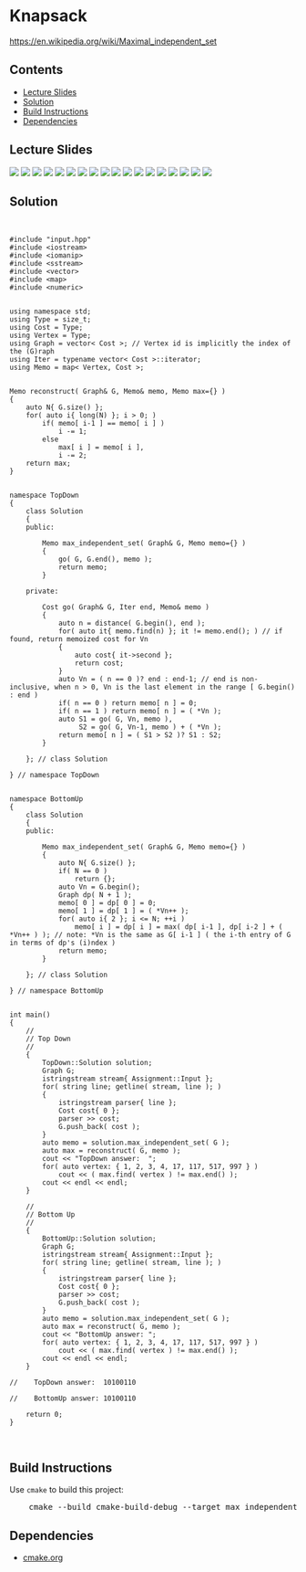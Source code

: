 <h1 id="knapsack">Knapsack</h1>
<a href="https://en.wikipedia.org/wiki/Maximal_independent_set">https://en.wikipedia.org/wiki/Maximal_independent_set</a>
<h2>Contents</h2>
<ul>
  <li>
      <a href="#slides">Lecture Slides</a>
  </li>
  <li>
    <a href="#solution">Solution</a>
  </li>
  <li>
    <a href="#build">Build Instructions</a>
  </li>
  <li>
    <a href="#dependencies">Dependencies</a>
  </li>
</ul>

<h2 id="slides">Lecture Slides</h2>
<img src="https://github.com/claytonjwong/Algorithms-Stanford/blob/master/course3/max_independent_set/documentation/mis_01.png" />
<img src="https://github.com/claytonjwong/Algorithms-Stanford/blob/master/course3/max_independent_set/documentation/mis_02.png" />
<img src="https://github.com/claytonjwong/Algorithms-Stanford/blob/master/course3/max_independent_set/documentation/mis_03.png" />
<img src="https://github.com/claytonjwong/Algorithms-Stanford/blob/master/course3/max_independent_set/documentation/mis_04.png" />
<img src="https://github.com/claytonjwong/Algorithms-Stanford/blob/master/course3/max_independent_set/documentation/mis_05.png" />
<img src="https://github.com/claytonjwong/Algorithms-Stanford/blob/master/course3/max_independent_set/documentation/mis_06.png" />
<img src="https://github.com/claytonjwong/Algorithms-Stanford/blob/master/course3/max_independent_set/documentation/mis_07.png" />
<img src="https://github.com/claytonjwong/Algorithms-Stanford/blob/master/course3/max_independent_set/documentation/mis_08.png" />
<img src="https://github.com/claytonjwong/Algorithms-Stanford/blob/master/course3/max_independent_set/documentation/mis_09.png" />
<img src="https://github.com/claytonjwong/Algorithms-Stanford/blob/master/course3/max_independent_set/documentation/mis_10.png" />
<img src="https://github.com/claytonjwong/Algorithms-Stanford/blob/master/course3/max_independent_set/documentation/mis_11.png" />
<img src="https://github.com/claytonjwong/Algorithms-Stanford/blob/master/course3/max_independent_set/documentation/mis_12.png" />
<img src="https://github.com/claytonjwong/Algorithms-Stanford/blob/master/course3/max_independent_set/documentation/mis_13.png" />
<img src="https://github.com/claytonjwong/Algorithms-Stanford/blob/master/course3/max_independent_set/documentation/mis_14.png" />
<img src="https://github.com/claytonjwong/Algorithms-Stanford/blob/master/course3/max_independent_set/documentation/mis_15.png" />
<img src="https://github.com/claytonjwong/Algorithms-Stanford/blob/master/course3/max_independent_set/documentation/mis_16.png" />
<img src="https://github.com/claytonjwong/Algorithms-Stanford/blob/master/course3/max_independent_set/documentation/mis_17.png" />
<img src="https://github.com/claytonjwong/Algorithms-Stanford/blob/master/course3/max_independent_set/documentation/mis_18.png" />

<h2 id="solution">Solution</h2>
<pre>

    #include "input.hpp"
    #include <iostream>
    #include <iomanip>
    #include <sstream>
    #include <vector>
    #include <map>
    #include <numeric>
    
    
    using namespace std;
    using Type = size_t;
    using Cost = Type;
    using Vertex = Type;
    using Graph = vector< Cost >; // Vertex id is implicitly the index of the (G)raph
    using Iter = typename vector< Cost >::iterator;
    using Memo = map< Vertex, Cost >;
    
    
    Memo reconstruct( Graph& G, Memo& memo, Memo max={} )
    {
        auto N{ G.size() };
        for( auto i{ long(N) }; i > 0; )
            if( memo[ i-1 ] == memo[ i ] )
                i -= 1;
            else
                max[ i ] = memo[ i ],
                i -= 2;
        return max;
    }
    
    
    namespace TopDown
    {
        class Solution
        {
        public:
    
            Memo max_independent_set( Graph& G, Memo memo={} )
            {
                go( G, G.end(), memo );
                return memo;
            }
    
        private:
    
            Cost go( Graph& G, Iter end, Memo& memo )
            {
                auto n = distance( G.begin(), end );
                for( auto it{ memo.find(n) }; it != memo.end(); ) // if found, return memoized cost for Vn
                {
                    auto cost{ it->second };
                    return cost;
                }
                auto Vn = ( n == 0 )? end : end-1; // end is non-inclusive, when n > 0, Vn is the last element in the range [ G.begin() : end )
                if( n == 0 ) return memo[ n ] = 0;
                if( n == 1 ) return memo[ n ] = ( *Vn );
                auto S1 = go( G, Vn, memo ),
                     S2 = go( G, Vn-1, memo ) + ( *Vn );
                return memo[ n ] = ( S1 > S2 )? S1 : S2;
            }
    
        }; // class Solution
    
    } // namespace TopDown
    
    
    namespace BottomUp
    {
        class Solution
        {
        public:
    
            Memo max_independent_set( Graph& G, Memo memo={} )
            {
                auto N{ G.size() };
                if( N == 0 )
                    return {};
                auto Vn = G.begin();
                Graph dp( N + 1 );
                memo[ 0 ] = dp[ 0 ] = 0;
                memo[ 1 ] = dp[ 1 ] = ( *Vn++ );
                for( auto i{ 2 }; i <= N; ++i )
                    memo[ i ] = dp[ i ] = max( dp[ i-1 ], dp[ i-2 ] + ( *Vn++ ) ); // note: *Vn is the same as G[ i-1 ] ( the i-th entry of G in terms of dp's (i)ndex )
                return memo;
            }
    
        }; // class Solution
    
    } // namespace BottomUp
    
    
    int main()
    {
        //
        // Top Down
        //
        {
            TopDown::Solution solution;
            Graph G;
            istringstream stream{ Assignment::Input };
            for( string line; getline( stream, line ); )
            {
                istringstream parser{ line };
                Cost cost{ 0 };
                parser >> cost;
                G.push_back( cost );
            }
            auto memo = solution.max_independent_set( G );
            auto max = reconstruct( G, memo );
            cout << "TopDown answer:  ";
            for( auto vertex: { 1, 2, 3, 4, 17, 117, 517, 997 } )
                cout << ( max.find( vertex ) != max.end() );
            cout << endl << endl;
        }
    
        //
        // Bottom Up
        //
        {
            BottomUp::Solution solution;
            Graph G;
            istringstream stream{ Assignment::Input };
            for( string line; getline( stream, line ); )
            {
                istringstream parser{ line };
                Cost cost{ 0 };
                parser >> cost;
                G.push_back( cost );
            }
            auto memo = solution.max_independent_set( G );
            auto max = reconstruct( G, memo );
            cout << "BottomUp answer: ";
            for( auto vertex: { 1, 2, 3, 4, 17, 117, 517, 997 } )
                cout << ( max.find( vertex ) != max.end() );
            cout << endl << endl;
        }
    
    //    TopDown answer:  10100110
    
    //    BottomUp answer: 10100110
    
        return 0;
    }

</pre>

<h2 id="build">Build Instructions</h2>
<p>Use <code>cmake</code> to build this project:</p>

<pre>
    cmake --build cmake-build-debug --target max_independent_set -- -j 4
</pre>

<h2 id="dependencies">Dependencies</h2>
<ul>
  <li>
    <a href="https://cmake.org/" target="_blank">cmake.org</a>
  </li>
</ul>

</body>
</html>